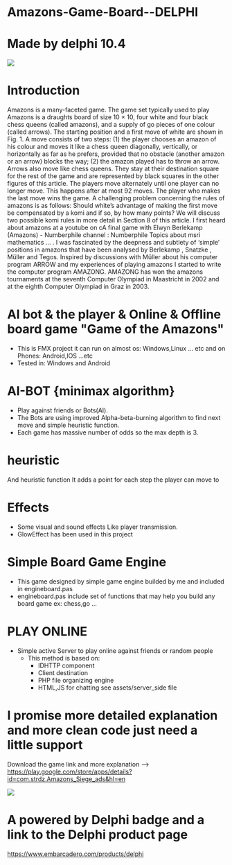 # Amazons-Game-Board--DELPHI

# Made by delphi 10.4

![](https://github.com/okbach/Amazons-Game-Board---DELPHI/blob/main/assets/Untitled-500--1024.png?raw=true)

# Introduction
Amazons is a many-faceted game. The game set typically used to play Amazons is a draughts board of size 10 × 10, four white and four black chess queens (called amazons), and a supply of go pieces of one colour (called arrows). The starting position and a first move of white are shown in Fig. 1. A move consists of two steps: (1) the player chooses an amazon of his colour and moves it like a chess queen diagonally, vertically, or horizontally as far as he prefers, provided that no obstacle (another amazon or an arrow) blocks the way; (2) the amazon played has to throw an arrow. Arrows also move like chess queens. They stay at their destination square for the rest of the game and are represented by black squares in the other figures of this article. The players move alternately until one player can no longer move. This happens after at most 92 moves. The player who makes the last move wins the game. A challenging problem concerning the rules of amazons is as follows: Should white’s advantage of making the first move be compensated by a komi and if so, by how many points? We will discuss two possible komi rules in more detail in Section 8 of this article. I first heard about amazons at a youtube on cA final game with Elwyn Berlekamp (Amazons) - Numberphile
channel : Numberphile Topics about msri mathematics ...
. I was fascinated by the deepness and subtlety of ‘simple’ positions in amazons that have been analysed by Berlekamp , Snatzke , Müller and Tegos. Inspired by discussions with Müller about his computer program ARROW and my experiences of playing amazons I started to write the computer program AMAZONG. AMAZONG has won the amazons tournaments at the seventh Computer Olympiad in Maastricht in 2002 and at the eighth Computer Olympiad in Graz in 2003.


# AI bot &amp; the player &amp; Online &amp; Offline board game "Game of the Amazons" 

- This is FMX project it can run on almost os:
  Windows,Linux ... etc and on Phones: Android,IOS ...etc
- Tested in: Windows and Android

# AI-BOT {minimax algorithm}
- Play against friends or Bots(AI).
- The Bots are using improved Alpha-beta-burning algorithm to find next move and simple heuristic function.
- Each game has massive number of odds so the max depth is 3.

# heuristic
And heuristic function
It adds a point for each step the player can move to

# Effects
- Some visual and sound effects Like player transmission.
- GlowEffect has been used in this project 

# Simple Board Game Engine
- This game designed by simple game engine builded by me and included in engineboard.pas
- engineboard.pas include set of functions that may help you build any board game ex: chess,go ...

# PLAY ONLINE
- Simple active Server to play online against friends or random people
    - This method is based on:
      - IDHTTP component
      - Client destination
      - PHP file organizing engine
      - HTML,JS for chatting see assets/server_side file
# I promise more detailed explanation and more clean code just need a little support

Download the game link and more explanation --> https://play.google.com/store/apps/details?id=com.strdz.Amazons_Siege_ads&hl=en


![](https://github.com/okbach/Amazons-Game-Board---DELPHI/blob/main/assets/Embarcadero%20Delphi%20213px.png)
# A powered by Delphi badge and a link to the Delphi product page 
https://www.embarcadero.com/products/delphi
